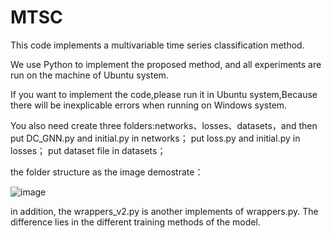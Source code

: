 # MTSC
This code implements a multivariable time series classification method.


We use Python to implement the proposed method, and all experiments are run on the machine of Ubuntu system.


If you want to implement the code,please run it in Ubuntu system,Because there will be inexplicable errors when running on Windows system.

You also need create three folders:networks、losses、datasets，and then
put DC_GNN.py and initial.py in networks；
put loss.py and initial.py in losses；
put dataset file in datasets；



the folder structure as the image demostrate：


![image](https://user-images.githubusercontent.com/104112117/164361827-e1b8ddc1-ff00-4b41-a819-a6cc10b15508.png)


in addition, the wrappers_v2.py is another implements of wrappers.py. The difference lies in the different training methods of the model.

